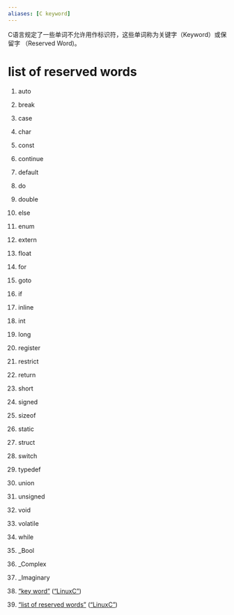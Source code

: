 ```yaml
---
aliases: [C keyword]
---
```

C语言规定了一些单词不允许用作标识符，这些单词称为关键字（Keyword）或保留字 （Reserved Word)。
# list of reserved words 
1. auto 
2. break 
3. case 
4. char 
5. const 
6. continue 
7. default 
8. do 
9. double 
10. else 
11. enum 
12. extern 
13. float 
14. for 
15. goto 
16. if 
17. inline 
18. int 
19. long 
20. register 
21. restrict 
22. return 
23. short 
24. signed 
25. sizeof 
26. static 
27. struct 
28. switch 
29. typedef 
30. union 
31. unsigned 
32. void 
33. volatile 
34. while 
35. _Bool 
36. _Complex 
37. _Imaginary






1. <span class="highlight" data-annotation="%7B%22attachmentURI%22%3A%22http%3A%2F%2Fzotero.org%2Fusers%2F9667514%2Fitems%2F4IHU78F5%22%2C%22annotationKey%22%3A%22GRLI9ZF6%22%2C%22color%22%3A%22%23ffd400%22%2C%22pageLabel%22%3A%2238%22%2C%22position%22%3A%7B%22pageIndex%22%3A37%2C%22rects%22%3A%5B%5B58.006%2C186.6%2C510.25%2C201.36%5D%2C%5B45.994%2C171.6%2C153.994%2C186.36%5D%5D%7D%2C%22citationItem%22%3A%7B%22uris%22%3A%5B%22http%3A%2F%2Fzotero.org%2Fusers%2F9667514%2Fitems%2FI2QD5IEX%22%5D%2C%22locator%22%3A%2238%22%7D%7D" ztype="zhighlight"><a href="zotero://open-pdf/library/items/4IHU78F5?page=38&#x26;annotation=GRLI9ZF6">“key word”</a></span> <span class="citation" data-citation="%7B%22citationItems%22%3A%5B%7B%22uris%22%3A%5B%22http%3A%2F%2Fzotero.org%2Fusers%2F9667514%2Fitems%2FI2QD5IEX%22%5D%7D%5D%2C%22properties%22%3A%7B%7D%7D" ztype="zcitation">(<span class="citation-item"><a href="zotero://select/library/items/I2QD5IEX">“LinuxC”</a></span>)</span>
2. <span class="highlight" data-annotation="%7B%22attachmentURI%22%3A%22http%3A%2F%2Fzotero.org%2Fusers%2F9667514%2Fitems%2F4IHU78F5%22%2C%22annotationKey%22%3A%22VI8AB32D%22%2C%22color%22%3A%22%23ffd400%22%2C%22pageLabel%22%3A%2238%22%2C%22position%22%3A%7B%22pageIndex%22%3A37%2C%22rects%22%3A%5B%5B45.982%2C129.6%2C359.482%2C142.5%5D%2C%5B45.982%2C115.356%2C318.382%2C128.256%5D%2C%5B45.982%2C101.112%2C434.086%2C114.012%5D%2C%5B45.982%2C86.868%2C399.31%2C99.768%5D%5D%7D%2C%22citationItem%22%3A%7B%22uris%22%3A%5B%22http%3A%2F%2Fzotero.org%2Fusers%2F9667514%2Fitems%2FI2QD5IEX%22%5D%2C%22locator%22%3A%2238%22%7D%7D" ztype="zhighlight"><a href="zotero://open-pdf/library/items/4IHU78F5?page=38&#x26;annotation=VI8AB32D">“list of reserved words”</a></span> <span class="citation" data-citation="%7B%22citationItems%22%3A%5B%7B%22uris%22%3A%5B%22http%3A%2F%2Fzotero.org%2Fusers%2F9667514%2Fitems%2FI2QD5IEX%22%5D%7D%5D%2C%22properties%22%3A%7B%7D%7D" ztype="zcitation">(<span class="citation-item"><a href="zotero://select/library/items/I2QD5IEX">“LinuxC”</a></span>)</span>
